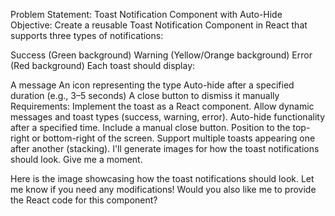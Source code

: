 Problem Statement: Toast Notification Component with Auto-Hide
Objective:
Create a reusable Toast Notification Component in React that supports three types of notifications:

Success (Green background)
Warning (Yellow/Orange background)
Error (Red background)
Each toast should display:

A message
An icon representing the type
Auto-hide after a specified duration (e.g., 3–5 seconds)
A close button to dismiss it manually
Requirements:
Implement the toast as a React component.
Allow dynamic messages and toast types (success, warning, error).
Auto-hide functionality after a specified time.
Include a manual close button.
Position to the top-right or bottom-right of the screen.
Support multiple toasts appearing one after another (stacking).
I'll generate images for how the toast notifications should look. Give me a moment.



Here is the image showcasing how the toast notifications should look. Let me know if you need any modifications! Would you also like me to provide the React code for this component?